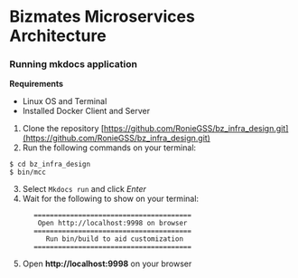 # Bizmates Microservices Architecture

### Running mkdocs application

**Requirements**
* Linux OS and Terminal
* Installed Docker Client and Server

1. Clone the repository [https://github.com/RonieGSS/bz_infra_design.git](https://github.com/RonieGSS/bz_infra_design.git)
2. Run the following commands on your terminal:
```
$ cd bz_infra_design
$ bin/mcc
```
3. Select `Mkdocs run` and click *Enter*
4. Wait for the following to show on your terminal:
```
	  =======================================
	   Open http://localhost:9998 on browser
	  =======================================
	     Run bin/build to aid customization
	  =======================================
```
5. Open **http://localhost:9998** on your browser
